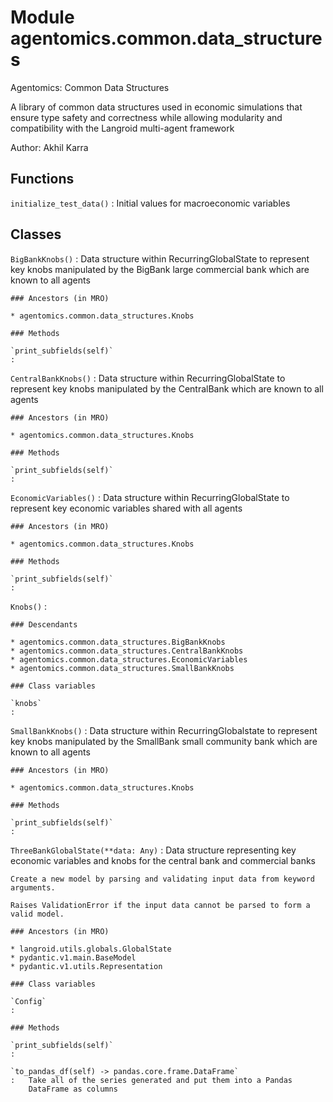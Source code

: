 Module agentomics.common.data_structures
========================================
Agentomics: Common Data Structures

A library of common data structures used in economic simulations
that ensure type safety and correctness while allowing modularity
and compatibility with the Langroid multi-agent framework

Author: Akhil Karra

Functions
---------

`initialize_test_data()`
:   Initial values for macroeconomic variables

Classes
-------

`BigBankKnobs()`
:   Data structure within RecurringGlobalState to represent
    key knobs manipulated by the BigBank large commercial bank
    which are known to all agents

    ### Ancestors (in MRO)

    * agentomics.common.data_structures.Knobs

    ### Methods

    `print_subfields(self)`
    :

`CentralBankKnobs()`
:   Data structure within RecurringGlobalState to represent
    key knobs manipulated by the CentralBank which are known
    to all agents

    ### Ancestors (in MRO)

    * agentomics.common.data_structures.Knobs

    ### Methods

    `print_subfields(self)`
    :

`EconomicVariables()`
:   Data structure within RecurringGlobalState to represent
    key economic variables shared with all agents

    ### Ancestors (in MRO)

    * agentomics.common.data_structures.Knobs

    ### Methods

    `print_subfields(self)`
    :

`Knobs()`
:

    ### Descendants

    * agentomics.common.data_structures.BigBankKnobs
    * agentomics.common.data_structures.CentralBankKnobs
    * agentomics.common.data_structures.EconomicVariables
    * agentomics.common.data_structures.SmallBankKnobs

    ### Class variables

    `knobs`
    :

`SmallBankKnobs()`
:   Data structure within RecurringGlobalstate to represent
    key knobs manipulated by the SmallBank small community bank
    which are known to all agents

    ### Ancestors (in MRO)

    * agentomics.common.data_structures.Knobs

    ### Methods

    `print_subfields(self)`
    :

`ThreeBankGlobalState(**data: Any)`
:   Data structure representing key economic variables and
    knobs for the central bank and commercial banks

    Create a new model by parsing and validating input data from keyword arguments.

    Raises ValidationError if the input data cannot be parsed to form a valid model.

    ### Ancestors (in MRO)

    * langroid.utils.globals.GlobalState
    * pydantic.v1.main.BaseModel
    * pydantic.v1.utils.Representation

    ### Class variables

    `Config`
    :

    ### Methods

    `print_subfields(self)`
    :

    `to_pandas_df(self) ‑> pandas.core.frame.DataFrame`
    :   Take all of the series generated and put them into a Pandas
        DataFrame as columns
